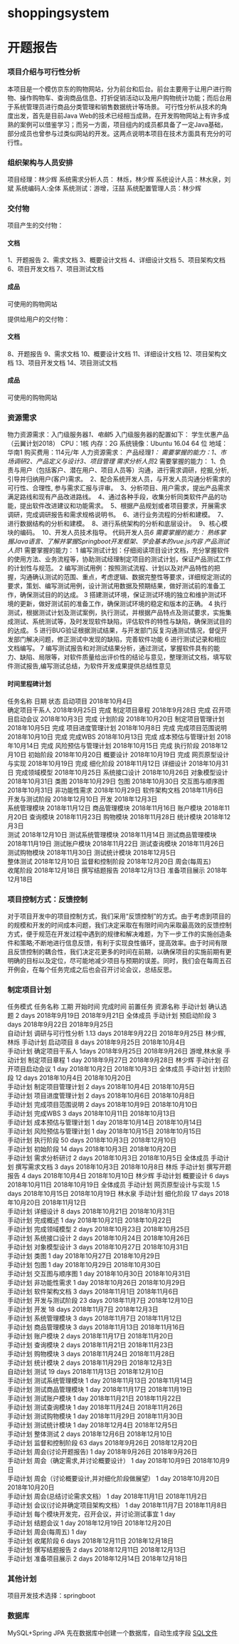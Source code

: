 # shoppingsystem
# 开题报告

### 项目介绍与可行性分析
本项目是一个模仿京东的购物网站，分为前台和后台。前台主要用于让用户进行购物、操作购物车、查询商品信息、打折促销活动以及用户购物统计功能；而后台用于系统管理员进行商品分类管理和销售数据统计等场景。
可行性分析从技术的角度出发，首先是目前Java Web的技术已经相当成熟，在开发购物网站上有许多成熟的案例可以借鉴学习；而另一方面，项目组内的成员都具备了一定Java基础，部分成员也曾参与过类似网站的开发。这两点说明本项目在技术方面具有充分的可行性。
### 组织架构与人员安排
项目经理：林少辉
系统需求分析人员： 林烁，林少辉
系统设计人员：林水泉，刘斌
系统编码人:全体
系统测试：游增，汪喆
系统配置管理人员：林少辉

### 交付物
    
项目产生的交付物：
#### 文档
1、开题报告
2、需求文档
3、概要设计文档
4、详细设计文档
5、项目架构文档
6、项目开发文档
7、项目测试文档
#### 成品
  可使用的购物网站

提供给用户的交付物：
#### 文档
8、开题报告
9、需求文档
10、概要设计文档
11、详细设计文档
12、项目架构文档
13、项目开发文档
14、项目测试文档
#### 成品
  可使用的购物网站

### 资源需求
物力资源需求：入门级服务器*1、电脑*5
入门级服务器的配置如下：
学生优惠产品（云翼计划2018）
CPU：1核  内存：2G 
系统镜像：Ubuntu 16.04 64 位
地域：华南1
购买费用：114元/年
人力资源需求：
产品经理*1：
需要掌握的能力：1、市场调研2、产品定义与设计3、项目管理
需求分析人员*2
需要掌握的能力：
1、负责与用户（包括客户、潜在用户、项目人员等）沟通，进行需求调研，挖掘,分析,引导并归纳用户(客户)需求。
 2、配合系统开发人员，与开发人员沟通分析需求的可行性、合理性, 参与需求汇报与评审。
 3、分析项目、用户需求，提出产品需求满足路线和现有产品改进路线。
 4、通过各种手段，收集分析同类软件产品的功能，提出软件改进建议和功能需求。
 5、根据产品规划或者项目要求，开展需求调研，完成调研报告和需求规格说明书。
 6、进行业务流程的分析和建模。
 7、进行数据结构的分析和建模。
 8、进行系统架构的分析和底层设计。
 9、核心模块的编码。
 10、开发人员技术指导。
代码开发人员*6
需要掌握的能力：
熟练掌握Java语言、了解并掌握Springboot开发框架、学会基本的vue.js内容
产品测试人员*1
需要掌握的能力：
1 编写测试计划：仔细阅读项目设计文档，充分掌握软件的使用方法、业务流程等，协助测试经理制定项目的测试计划，保证产品测试工作的计划性与规范。
2 编写测试用例：按照测试流程、计划以及对产品特性的把握，沟通确认测试的范围、重点，考虑逻辑、数据完整性等要求，详细规定测试的要求，策划、编写测试用例，设计测试用数据及预期结果，做好测试前的准备工作，确保测试目的的达成。
3 搭建测试环境，保证测试环境的独立和维护测试环境的更新，做好测试前的准备工作，确保测试环境的稳定和版本的正确。
4 执行测试，根据测试计划及测试案例，执行测试，并根据产品特点及测试要求，实施集成测试、系统测试等，及时发现软件缺陷，评估软件的特性与缺陷，确保测试目的的达成。
5 进行BUG验证根据测试结果，与开发部门反复沟通测试情况，督促开发部门解决问题，修正测试中发现的缺陷，完善软件功能
6 进行测试记录和相应文档编写。
7 编写测试报告和对测试结果分析，通过测试，掌握软件具有的能力、缺陷、局限等，对软件质量给出评价性的结论与意见，整理测试文档，填写软件测试报告,编写测试总结，为软件开发成果提供总结性意见

#### 时间里程碑计划
    
任务名称	日期	状态
启动项目	2018年10月4日	
   确定项目干系人	2018年9月25日	完成
   制定项目章程	2018年9月28日	完成
   召开项目启动会议	2018年10月3日	完成
计划阶段	2018年10月20日	
   制定项目管理计划	2018年10月5日	完成
   项目进度管理计划	2018年10月8日	完成
   完成项目范围说明	2018年10月10日	完成
   完成WBS	2018年10月13日	完成
   成本预估与管理计划	2018年10月14日	完成
   风险预估与管理计划	2018年10月15日	完成
执行阶段	2018年12月10日	
   初始阶段	2018年10月20日	
      概要设计	2018年10月19日	完成
      网页原型设计与实现	2018年10月19日	完成
   细化阶段	2018年11月12日	
      详细设计	2018年10月31日	
         完成领域模型	2018年10月25日	
         系统接口设计	2018年10月26日	
         对象模型设计	2018年10月31日	
            类图	2018年10月29日	
            包图	2018年10月30日	
            交互图与顺序图	2018年10月31日	
         非功能性需求	2018年10月29日	
   软件架构文档	2018年11月6日	
   开发与测试阶段	2018年12月10日	
      开发	2018年12月3日	
         系统管理模块	2018年11月12日	
         商品管理模块	2018年11月16日	
         账户模块	2018年11月20日	
         查询模块	2018年11月23日	
         购物模块	2018年11月28日	
         统计模块	2018年12月3日	
      测试	2018年12月10日	
         测试系统管理模块	2018年11月14日	
         测试商品管理模块	2018年11月19日	
         测试账户模块	2018年11月22日	
         测试查询模块	2018年11月26日	
         测试购物模块	2018年11月30日	
         测试统计模块	2018年12月5日	
         整体测试	2018年12月10日	
监督和控制阶段	2018年12月20日	
   周会(每周五)		
收尾阶段	2018年12月18日	
   撰写结题报告	2018年12月13日	
   准备项目展示	2018年12月18日	

### 项目控制方式：反馈控制

对于项目开发中的项目控制方式，我们采用“反馈控制”的方式。由于考虑到项目的的规模和开发的时间成本问题，我们决定采取在有限时间内采取最高效的反馈控制方式，便于规范在开发过程中遇到的规律和解决难题，为下一步工作的实施创造条件和策略;不断地进行信息反馈，有利于实现良性循环，提高效率。由于时间有限且反馈控制的耦合性，我们决定花更多的时间在前期，以确保项目的实施前期有更明确的目标以及定位，尽可能地减少项目与预期的误差。同时，我们会在每周五召开例会，在每个任务完成之后也会召开讨论会议，总结反思。


### 制定项目计划

任务模式	任务名称	工期	开始时间	完成时间	前置任务	资源名称
手动计划	确认选题	2 days	2018年9月19日	2018年9月21日		全体成员
手动计划	预启动阶段	3 days	2018年9月22日	2018年9月25日		
自动计划	   调研与可行性分析	1.13 days	2018年9月22日	2018年9月25日		林少辉,林烁
手动计划	启动项目	8 days	2018年9月25日	2018年10月4日		
手动计划	   确定项目干系人	1days	2018年9月25日	2018年9月26日		游增,林水泉
手动计划	   制定项目章程	1 day	2018年9月27日	2018年9月28日		林少辉
手动计划	   召开项目启动会议	1 day	2018年10月2日	2018年10月3日		全体成员
手动计划	计划阶段	12 days	2018年10月4日	2018年10月20日		
手动计划	   制定项目管理计划	2 days	2018年10月4日	2018年10月5日		
手动计划	   项目进度管理计划	2 days	2018年10月6日	2018年10月8日		
手动计划	   完成项目范围说明	2 days	2018年10月9日	2018年10月10日		
手动计划	   完成WBS	3 days	2018年10月11日	2018年10月13日		
手动计划	   成本预估与管理计划	1 day	2018年10月14日	2018年10月14日		
手动计划	   风险预估与管理计划	1 day	2018年10月15日	2018年10月15日		
手动计划	执行阶段	50 days	2018年10月3日	2018年12月10日		
手动计划	   初始阶段	14 days	2018年10月3日	2018年10月20日		
手动计划	      需求分析研讨	2 days	2018年10月3日	2018年10月5日		全体成员
手动计划	      撰写需求文档	3 days	2018年10月3日	2018年10月8日		林烁
手动计划	      撰写开题报告	4 days	2018年10月4日	2018年10月10日		林少辉
手动计划	      概要设计	6 days	2018年10月11日	2018年10月19日		全体成员
手动计划	      网页原型设计与实现	1.5 days	2018年10月15日	2018年10月19日		林水泉
手动计划	   细化阶段	17 days	2018年10月20日	2018年11月12日		
手动计划	      详细设计	8 days	2018年10月21日	2018年10月31日		
手动计划	         完成概述	1 day	2018年10月21日	2018年10月22日		
手动计划	         完成领域模型	2 days	2018年10月23日	2018年10月25日		
手动计划	         系统接口设计	2 days	2018年10月24日	2018年10月26日		
手动计划	         对象模型设计	3 days	2018年10月27日	2018年10月31日		
手动计划	            类图	1 day	2018年10月27日	2018年10月29日		
手动计划	            包图	1 day	2018年10月29日	2018年10月30日		
手动计划	            交互图与顺序图	1 day	2018年10月30日	2018年10月31日		
手动计划	         非功能性需求	1 day	2018年10月26日	2018年10月29日		
手动计划	   软件架构文档	3 days	2018年11月1日	2018年11月6日		
手动计划	   开发与测试阶段	23 days	2018年11月7日	2018年12月10日		
手动计划	      开发	18 days	2018年11月7日	2018年12月3日		
手动计划	         系统管理模块	3 days	2018年11月7日	2018年11月12日		
手动计划	         商品管理模块	3 days	2018年11月13日	2018年11月16日		
手动计划	         账户模块	2 days	2018年11月17日	2018年11月20日		
手动计划	         查询模块	2 days	2018年11月21日	2018年11月23日		
手动计划	         购物模块	3 days	2018年11月24日	2018年11月28日		
手动计划	         统计模块	2 days	2018年11月29日	2018年12月3日		
自动计划	      测试	19 days	2018年11月13日	2018年12月10日		
手动计划	         测试系统管理模块	1 day	2018年11月13日	2018年11月14日		
手动计划	         测试商品管理模块	1 day	2018年11月17日	2018年11月19日		
手动计划	         测试账户模块	1 day	2018年11月21日	2018年11月22日		
手动计划	         测试查询模块	1 day	2018年11月24日	2018年11月26日		
手动计划	         测试购物模块	1 day	2018年11月29日	2018年11月30日		
手动计划	         测试统计模块	1 day	2018年12月4日	2018年12月5日		
手动计划	         整体测试	2 days	2018年12月6日	2018年12月10日		
手动计划	监督和控制阶段	63 days	2018年9月26日	2018年12月20日		
手动计划	   周会(讨论开题报告)	1 day	2018年9月26日	2018年9月26日		
手动计划	   周会（确定需求,并讨论概要设计）	1 day	2018年10月9日	2018年10月9日		
手动计划	   周会（讨论概要设计,并对细化阶段做展望）	1 day	2018年10月20日	2018年10月20日		
手动计划	   周会(总结讨论需求文档）	1 day	2018年11月1日	2018年11月2日		
手动计划	   会议(讨论并确定项目架构文档）	1 day	2018年11月7日	2018年11月8日		
手动计划	   每个模块开发完，召开会议，并讨论测试事宜	1 day				
手动计划	   结题会议	1 day	2018年12月19日	2018年12月20日		
手动计划	   周会(每周五)	1 day				
手动计划	收尾阶段	6 days	2018年12月11日	2018年12月18日		
手动计划	   撰写结题报告	2 days	2018年12月11日	2018年12月13日		
手动计划	   准备项目展示	2 days	2018年12月14日	2018年12月18日		



### 其他计划
    
项目开发技术选择：springboot

### 数据库
MySQL+Spring JPA
先在数据库中创建一个数据库，自动生成字段
[SQL文件](https://github.com/ScutFiveMan/SCUT-Mall/blob/master/code/scutmall/src/main/resources/sql/scutmall.sql)
